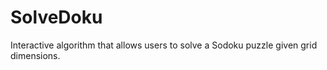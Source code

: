 # SolveDoku
Interactive algorithm that allows users to solve a Sodoku puzzle given grid dimensions.
